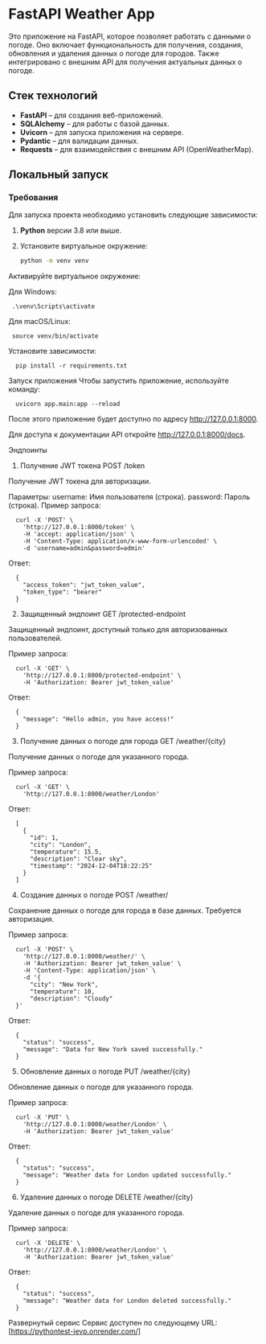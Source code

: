 # FastAPI Weather App

Это приложение на FastAPI, которое позволяет работать с данными о погоде. Оно включает функциональность для получения, создания, обновления и удаления данных о погоде для городов. Также интегрировано с внешним API для получения актуальных данных о погоде.

## Стек технологий

- **FastAPI** – для создания веб-приложений.
- **SQLAlchemy** – для работы с базой данных.
- **Uvicorn** – для запуска приложения на сервере.
- **Pydantic** – для валидации данных.
- **Requests** – для взаимодействия с внешним API (OpenWeatherMap).

## Локальный запуск

### Требования

Для запуска проекта необходимо установить следующие зависимости:

1. **Python** версии 3.8 или выше.
2. Установите виртуальное окружение:

      ```bash
   python -m venv venv
Активируйте виртуальное окружение:

Для Windows:

     .\venv\Scripts\activate

Для macOS/Linux:

     source venv/bin/activate
     
Установите зависимости:


      pip install -r requirements.txt
Запуск приложения
Чтобы запустить приложение, используйте команду:

      uvicorn app.main:app --reload
После этого приложение будет доступно по адресу http://127.0.0.1:8000.

Для доступа к документации API откройте http://127.0.0.1:8000/docs.

Эндпоинты
1. Получение JWT токена
POST /token

Получение JWT токена для авторизации.

Параметры:
username: Имя пользователя (строка).
password: Пароль (строка).
Пример запроса:

      curl -X 'POST' \
        'http://127.0.0.1:8000/token' \
        -H 'accept: application/json' \
        -H 'Content-Type: application/x-www-form-urlencoded' \
        -d 'username=admin&password=admin'
Ответ:

      {
        "access_token": "jwt_token_value",
        "token_type": "bearer"
      }
2. Защищенный эндпоинт
GET /protected-endpoint

Защищенный эндпоинт, доступный только для авторизованных пользователей.

Пример запроса:

      curl -X 'GET' \
        'http://127.0.0.1:8000/protected-endpoint' \
        -H 'Authorization: Bearer jwt_token_value'
Ответ:

      {
        "message": "Hello admin, you have access!"
      }
3. Получение данных о погоде для города
GET /weather/{city}

Получение данных о погоде для указанного города.

Пример запроса:

      curl -X 'GET' \
        'http://127.0.0.1:8000/weather/London'
Ответ:

      [
        {
          "id": 1,
          "city": "London",
          "temperature": 15.5,
          "description": "Clear sky",
          "timestamp": "2024-12-04T18:22:25"
        }
      ]
4. Создание данных о погоде
POST /weather/

Сохранение данных о погоде для города в базе данных. Требуется авторизация.

Пример запроса:

      curl -X 'POST' \
        'http://127.0.0.1:8000/weather/' \
        -H 'Authorization: Bearer jwt_token_value' \
        -H 'Content-Type: application/json' \
        -d '{
          "city": "New York",
          "temperature": 10,
          "description": "Cloudy"
      }'
Ответ:

      {
        "status": "success",
        "message": "Data for New York saved successfully."
      }
5. Обновление данных о погоде
PUT /weather/{city}

Обновление данных о погоде для указанного города.

Пример запроса:

      curl -X 'PUT' \
        'http://127.0.0.1:8000/weather/London' \
        -H 'Authorization: Bearer jwt_token_value'
Ответ:

      {
        "status": "success",
        "message": "Weather data for London updated successfully."
      }
6. Удаление данных о погоде
DELETE /weather/{city}

Удаление данных о погоде для указанного города.

Пример запроса:

      curl -X 'DELETE' \
        'http://127.0.0.1:8000/weather/London' \
        -H 'Authorization: Bearer jwt_token_value'
Ответ:

      {
        "status": "success",
        "message": "Weather data for London deleted successfully."
      }
Развернутый сервис
Cервис доступен по следующему URL: [https://pythontest-ievp.onrender.com/]

